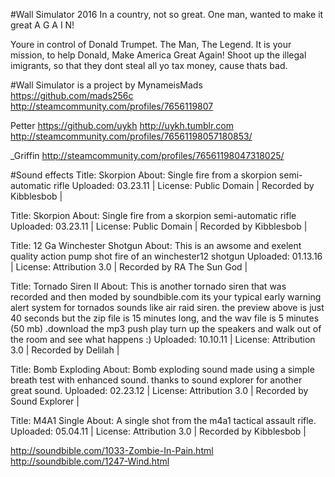 #Wall Simulator 2016
In a country, not so great. One man, wanted to make it great A G A I N!

Youre in control of Donald Trumpet. The Man, The Legend. It is your mission, to help Donald, Make America Great Again!
Shoot up the illegal imigrants, so that they dont steal all yo tax money, cause thats bad.

#Wall Simulator is a project by
MynameisMads
https://github.com/mads256c
http://steamcommunity.com/profiles/7656119807

Petter
https://github.com/uykh
http://uykh.tumblr.com
http://steamcommunity.com/profiles/76561198057180853/

_Griffin
http://steamcommunity.com/profiles/76561198047318025/

#Sound effects
Title: Skorpion
About: Single fire from a skorpion semi-automatic rifle
Uploaded: 03.23.11 | License: Public Domain | Recorded by Kibblesbob |

Title: Skorpion
About: Single fire from a skorpion semi-automatic rifle
Uploaded: 03.23.11 | License: Public Domain | Recorded by Kibblesbob |

Title: 12 Ga Winchester Shotgun 
About: This is an awsome and exelent quality action pump shot fire of an winchester12 shotgun
Uploaded: 01.13.16 | License: Attribution 3.0 | Recorded by RA The Sun God |

Title: Tornado Siren II
About: This is another tornado siren that was recorded and then moded by soundbible.com its your typical early warning alert system for tornados sounds like air raid siren. the preview above is just 40 seconds but the zip file is 15 minutes long, and the wav file is 5 minutes (50 mb) .download the mp3 push play turn up the speakers and walk out of the room and see what happens :)
Uploaded: 10.10.11 | License: Attribution 3.0 | Recorded by Delilah |

Title: Bomb Exploding
About: Bomb exploding sound made using a simple breath test with enhanced sound. thanks to sound explorer for another great sound.
Uploaded: 02.23.12 | License: Attribution 3.0 | Recorded by Sound Explorer | 

Title: M4A1 Single
About: A single shot from the m4a1 tactical assault rifle.
Uploaded: 05.04.11 | License: Attribution 3.0 | Recorded by Kibblesbob |

http://soundbible.com/1033-Zombie-In-Pain.html
http://soundbible.com/1247-Wind.html
